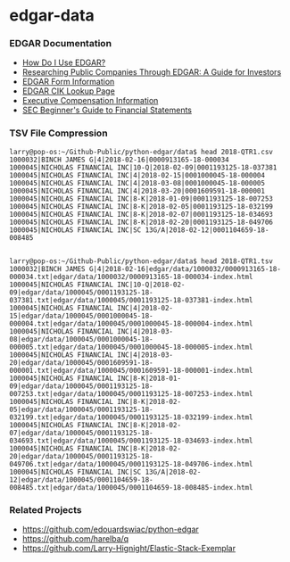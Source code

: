 # edgar-data

### EDGAR Documentation

* [How Do I Use EDGAR?](https://www.sec.gov/edgar/quickedgar.htm)
* [Researching Public Companies Through EDGAR: A Guide for Investors](https://www.sec.gov/oiea/Article/edgarguide.html)
* [EDGAR Form Information](https://www.sec.gov/info/edgar/forms/edgform.pdf)
* [EDGAR CIK Lookup Page](https://www.sec.gov/edgar/searchedgar/cik.htm)
* [Executive Compensation Information](https://www.sec.gov/fast-answers/answers-execomphtm.html)
* [SEC Beginner's Guide to Financial Statements](https://www.sec.gov/reportspubs/investor-publications/investorpubsbegfinstmtguidehtm.html)



### TSV File Compression

```
larry@pop-os:~/Github-Public/python-edgar/data$ head 2018-QTR1.csv
1000032|BINCH JAMES G|4|2018-02-16|0000913165-18-000034
1000045|NICHOLAS FINANCIAL INC|10-Q|2018-02-09|0001193125-18-037381
1000045|NICHOLAS FINANCIAL INC|4|2018-02-15|0001000045-18-000004
1000045|NICHOLAS FINANCIAL INC|4|2018-03-08|0001000045-18-000005
1000045|NICHOLAS FINANCIAL INC|4|2018-03-20|0001609591-18-000001
1000045|NICHOLAS FINANCIAL INC|8-K|2018-01-09|0001193125-18-007253
1000045|NICHOLAS FINANCIAL INC|8-K|2018-02-05|0001193125-18-032199
1000045|NICHOLAS FINANCIAL INC|8-K|2018-02-07|0001193125-18-034693
1000045|NICHOLAS FINANCIAL INC|8-K|2018-02-20|0001193125-18-049706
1000045|NICHOLAS FINANCIAL INC|SC 13G/A|2018-02-12|0001104659-18-008485


larry@pop-os:~/Github-Public/python-edgar/data$ head 2018-QTR1.tsv 
1000032|BINCH JAMES G|4|2018-02-16|edgar/data/1000032/0000913165-18-000034.txt|edgar/data/1000032/0000913165-18-000034-index.html
1000045|NICHOLAS FINANCIAL INC|10-Q|2018-02-09|edgar/data/1000045/0001193125-18-037381.txt|edgar/data/1000045/0001193125-18-037381-index.html
1000045|NICHOLAS FINANCIAL INC|4|2018-02-15|edgar/data/1000045/0001000045-18-000004.txt|edgar/data/1000045/0001000045-18-000004-index.html
1000045|NICHOLAS FINANCIAL INC|4|2018-03-08|edgar/data/1000045/0001000045-18-000005.txt|edgar/data/1000045/0001000045-18-000005-index.html
1000045|NICHOLAS FINANCIAL INC|4|2018-03-20|edgar/data/1000045/0001609591-18-000001.txt|edgar/data/1000045/0001609591-18-000001-index.html
1000045|NICHOLAS FINANCIAL INC|8-K|2018-01-09|edgar/data/1000045/0001193125-18-007253.txt|edgar/data/1000045/0001193125-18-007253-index.html
1000045|NICHOLAS FINANCIAL INC|8-K|2018-02-05|edgar/data/1000045/0001193125-18-032199.txt|edgar/data/1000045/0001193125-18-032199-index.html
1000045|NICHOLAS FINANCIAL INC|8-K|2018-02-07|edgar/data/1000045/0001193125-18-034693.txt|edgar/data/1000045/0001193125-18-034693-index.html
1000045|NICHOLAS FINANCIAL INC|8-K|2018-02-20|edgar/data/1000045/0001193125-18-049706.txt|edgar/data/1000045/0001193125-18-049706-index.html
1000045|NICHOLAS FINANCIAL INC|SC 13G/A|2018-02-12|edgar/data/1000045/0001104659-18-008485.txt|edgar/data/1000045/0001104659-18-008485-index.html
```

### Related Projects

* https://github.com/edouardswiac/python-edgar
* https://github.com/harelba/q
* https://github.com/Larry-Hignight/Elastic-Stack-Exemplar
